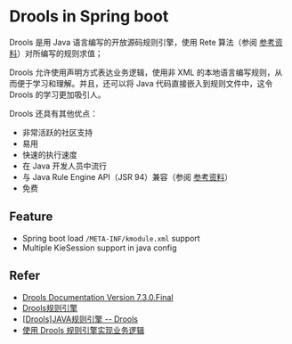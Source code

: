 # Drools in Spring boot

  Drools 是用 Java 语言编写的开放源码规则引擎，使用 Rete 算法（参阅 [参考资料](https://www.ibm.com/developerworks/cn/java/j-drools/index.html#artrelatedtopics)）对所编写的规则求值；

  Drools 允许使用声明方式表达业务逻辑，使用非 XML 的本地语言编写规则，从而便于学习和理解。并且，还可以将 Java 代码直接嵌入到规则文件中，这令 Drools 的学习更加吸引人。

Drools 还具有其他优点：
  - 非常活跃的社区支持
  - 易用
  - 快速的执行速度
  - 在 Java 开发人员中流行
  - 与 Java Rule Engine API（JSR 94）兼容（参阅 [参考资料](https://www.ibm.com/developerworks/cn/java/j-drools/index.html#artrelatedtopics)）
  - 免费

## Feature
- Spring boot load `/META-INF/kmodule.xml` support
- Multiple KieSession support in java config

## Refer
- [Drools Documentation Version 7.3.0.Final](https://docs.jboss.org/drools/release/7.3.0.Final/drools-docs/html_single/index.html)
- [Drools规则引擎](http://blog.csdn.net/column/details/16183.html)
- [[Drools]JAVA规则引擎 -- Drools](http://blog.csdn.net/quzishen/article/details/6163012)
- [使用 Drools 规则引擎实现业务逻辑](https://www.ibm.com/developerworks/cn/java/j-drools/index.html)
